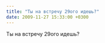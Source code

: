 ```yaml
---
title: "Ты на встречу 29ого идешь?"
date: 2009-11-27 15:33:00 +0300
---
```


Ты на встречу 29ого идешь?


